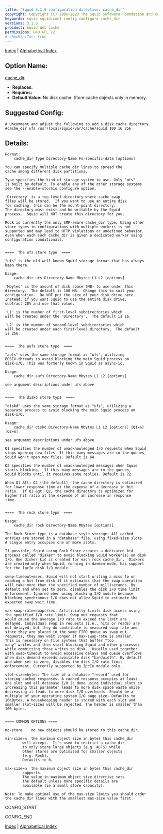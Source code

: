 ```yaml
---
title: "Squid 3.1.0 configuration directive: cache_dir"
copyright: Copyright (C) 1996-2023 The Squid Software Foundation and contributors
keywords: squid squid.conf config configure cache_dir
versions: 3.1.0
proiduct: Squid Web cache
permissions: GNU GPL v2
# showMiniToc: true
---
```

[Index](index#toc_cache_dir) | [Alphabetical Index](index_all#toc_cache_dir)

## Option Name:
[cache_dir](#cache_dir)
 * **Replaces:** 
 * **Requires:** 
 * **Default Value:** No disk cache. Store cache objects only in memory.


## Suggested Config:
```plaintext
# Uncomment and adjust the following to add a disk cache directory.
#cache_dir ufs /usr/local/squid/var/cache/squid 100 16 256

```

## Details:

	Format:
		cache_dir Type Directory-Name Fs-specific-data [options]

	You can specify multiple cache_dir lines to spread the
	cache among different disk partitions.

	Type specifies the kind of storage system to use. Only "ufs"
	is built by default. To enable any of the other storage systems
	see the --enable-storeio configure option.

	'Directory' is a top-level directory where cache swap
	files will be stored.  If you want to use an entire disk
	for caching, this can be the mount-point directory.
	The directory must exist and be writable by the Squid
	process.  Squid will NOT create this directory for you.

	Rock is currently the only SMP-aware cache_dir type. Using other
	store types in configurations with multiple workers is not
	supported and may lead to HTTP violations or undefined behavior,
	even when each such cache_dir is given a dedicated worker using
	configuration conditionals.


	====  The ufs store type  ====

	"ufs" is the old well-known Squid storage format that has always
	been there.

	Usage:
		cache_dir ufs Directory-Name Mbytes L1 L2 [options]

	'Mbytes' is the amount of disk space (MB) to use under this
	directory.  The default is 100 MB.  Change this to suit your
	configuration.  Do NOT put the size of your disk drive here.
	Instead, if you want Squid to use the entire disk drive,
	subtract 20% and use that value.

	'L1' is the number of first-level subdirectories which
	will be created under the 'Directory'.  The default is 16.

	'L2' is the number of second-level subdirectories which
	will be created under each first-level directory.  The default
	is 256.


	====  The aufs store type  ====

	"aufs" uses the same storage format as "ufs", utilizing
	POSIX-threads to avoid blocking the main Squid process on
	disk-I/O. This was formerly known in Squid as async-io.

	Usage:
		cache_dir aufs Directory-Name Mbytes L1 L2 [options]

	see argument descriptions under ufs above


	====  The diskd store type  ====

	"diskd" uses the same storage format as "ufs", utilizing a
	separate process to avoid blocking the main Squid process on
	disk-I/O.

	Usage:
		cache_dir diskd Directory-Name Mbytes L1 L2 [options] [Q1=n] [Q2=n]

	see argument descriptions under ufs above

	Q1 specifies the number of unacknowledged I/O requests when Squid
	stops opening new files. If this many messages are in the queues,
	Squid won't open new files. Default is 64

	Q2 specifies the number of unacknowledged messages when Squid
	starts blocking.  If this many messages are in the queues,
	Squid blocks until it receives some replies. Default is 72

	When Q1 &lt; Q2 (the default), the cache directory is optimized
	for lower response time at the expense of a decrease in hit
	ratio.  If Q1 &gt; Q2, the cache directory is optimized for
	higher hit ratio at the expense of an increase in response
	time.


	====  The rock store type  ====

	Usage:
	    cache_dir rock Directory-Name Mbytes [options]

	The Rock Store type is a database-style storage. All cached
	entries are stored in a "database" file, using fixed-size slots.
	A single entry occupies one or more slots.

	If possible, Squid using Rock Store creates a dedicated kid
	process called "disker" to avoid blocking Squid worker(s) on disk
	I/O. One disker kid is created for each rock cache_dir.  Diskers
	are created only when Squid, running in daemon mode, has support
	for the IpcIo disk I/O module.

	swap-timeout=msec: Squid will not start writing a miss to or
	reading a hit from disk if it estimates that the swap operation
	will take more than the specified number of milliseconds. By
	default and when set to zero, disables the disk I/O time limit
	enforcement. Ignored when using blocking I/O module because
	blocking synchronous I/O does not allow Squid to estimate the
	expected swap wait time.

	max-swap-rate=swaps/sec: Artificially limits disk access using
	the specified I/O rate limit. Swap out requests that
	would cause the average I/O rate to exceed the limit are
	delayed. Individual swap in requests (i.e., hits or reads) are
	not delayed, but they do contribute to measured swap rate and
	since they are placed in the same FIFO queue as swap out
	requests, they may wait longer if max-swap-rate is smaller.
	This is necessary on file systems that buffer "too
	many" writes and then start blocking Squid and other processes
	while committing those writes to disk.  Usually used together
	with swap-timeout to avoid excessive delays and queue overflows
	when disk demand exceeds available disk "bandwidth". By default
	and when set to zero, disables the disk I/O rate limit
	enforcement. Currently supported by IpcIo module only.

	slot-size=bytes: The size of a database "record" used for
	storing cached responses. A cached response occupies at least
	one slot and all database I/O is done using individual slots so
	increasing this parameter leads to more disk space waste while
	decreasing it leads to more disk I/O overheads. Should be a
	multiple of your operating system I/O page size. Defaults to
	16KBytes. A housekeeping header is stored with each slot and
	smaller slot-sizes will be rejected. The header is smaller than
	100 bytes.


	==== COMMON OPTIONS ====

	no-store	no new objects should be stored to this cache_dir.

	min-size=n	the minimum object size in bytes this cache_dir
			will accept.  It's used to restrict a cache_dir
			to only store large objects (e.g. AUFS) while
			other stores are optimized for smaller objects
			(e.g. Rock).
			Defaults to 0.

	max-size=n	the maximum object size in bytes this cache_dir
			supports.
			The value in maximum_object_size directive sets
			the default unless more specific details are
			available (ie a small store capacity).

	Note: To make optimal use of the max-size limits you should order
	the cache_dir lines with the smallest max-size value first.

CONFIG_START

CONFIG_END



[Index](index#toc_cache_dir) | [Alphabetical Index](index_all#toc_cache_dir)

